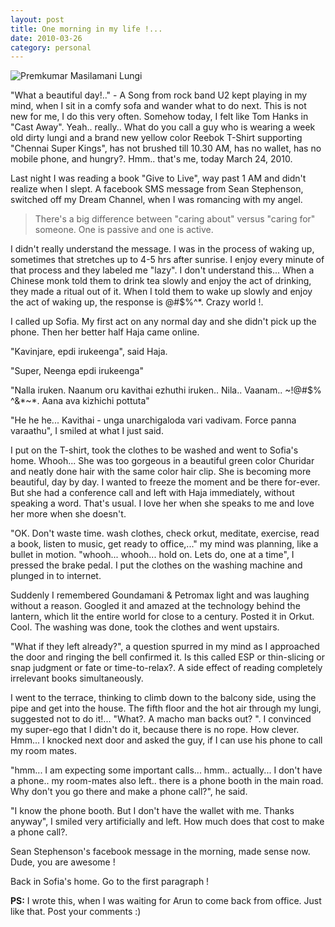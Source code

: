 ```yaml
---
layout: post
title: One morning in my life !...
date: 2010-03-26
category: personal
---
```


![Premkumar Masilamani Lungi]({{site.img-url}}/premkumar-masilamani-lungi.jpg)  

"What a beautiful day!.." - A Song from rock band U2 kept playing in my mind, when I sit in a comfy sofa and wander what to do next. This is not new for me, I do this very often. Somehow today, I felt like Tom Hanks in "Cast Away". Yeah.. really.. What do you call a guy who is wearing a week old dirty lungi and a brand new yellow color Reebok T-Shirt supporting "Chennai Super Kings", has not brushed till 10.30 AM, has no wallet, has no mobile phone, and hungry?. Hmm.. that's me, today March 24, 2010.  

Last night I was reading a book "Give to Live", way past 1 AM and didn't realize when I slept. A facebook SMS message from Sean Stephenson, switched off my Dream Channel, when I was romancing with my angel.  

> There's a big difference between "caring about" versus "caring for" someone. One is passive and one is active.  

I didn't really understand the message. I was in the process of waking up, sometimes that stretches up to 4-5 hrs after sunrise. I enjoy every minute of that process and they labeled me "lazy". I don't understand this... When a Chinese monk told them to drink tea slowly and enjoy the act of drinking, they made a ritual out of it. When I told them to wake up slowly and enjoy the act of waking up, the response is @#$%^*. Crazy world !.  

I called up Sofia. My first act on any normal day and she didn't pick up the phone. Then her better half Haja came online.  

"Kavinjare, epdi irukeenga", said Haja.  

"Super, Neenga epdi irukeenga"  

"Nalla iruken. Naanum oru kavithai ezhuthi iruken.. Nila.. Vaanam.. ~!@#$% ^&*~*. Aana ava kizhichi pottuta"  

"He he he... Kavithai - unga unarchigaloda vari vadivam. Force panna varaathu", I smiled at what I just said.  

I put on the T-shirt, took the clothes to be washed and went to Sofia's home. Whooh... She was too gorgeous in a beautiful green color Churidar and neatly done hair with the same color hair clip. She is becoming more beautiful, day by day. I wanted to freeze the moment and be there for-ever. But she had a conference call and left with Haja immediately, without speaking a word. That's usual. I love her when she speaks to me and love her more when she doesn't.  

"OK. Don't waste time. wash clothes, check orkut, meditate, exercise, read a book, listen to music, get ready to office,..." my mind was planning, like a bullet in motion. "whooh... whooh... hold on. Lets do, one at a time", I pressed the brake pedal. I put the clothes on the washing machine and plunged in to internet.  

Suddenly I remembered Goundamani & Petromax light and was laughing without a reason. Googled it and amazed at the technology behind the lantern, which lit the entire world for close to a century. Posted it in Orkut. Cool. The washing was done, took the clothes and went upstairs.  

"What if they left already?", a question spurred in my mind as I approached the door and ringing the bell confirmed it. Is this called ESP or thin-slicing or snap judgment or fate or time-to-relax?. A side effect of reading completely irrelevant books simultaneously.  

I went to the terrace, thinking to climb down to the balcony side, using the pipe and get into the house. The fifth floor and the hot air through my lungi, suggested not to do it!... "What?. A macho man backs out? ". I convinced my super-ego that I didn't do it, because there is no rope. How clever. Hmm... I knocked next door and asked the guy, if I can use his phone to call my room mates.  

"hmm... I am expecting some important calls... hmm.. actually... I don't have a phone.. my room-mates also left.. there is a phone booth in the main road. Why don't you go there and make a phone call?", he said.  

"I know the phone booth. But I don't have the wallet with me. Thanks anyway", I smiled very artificially and left. How much does that cost to make a phone call?.  

Sean Stephenson's facebook message in the morning, made sense now. Dude, you are awesome !  

Back in Sofia's home. Go to the first paragraph !  

**PS:** I wrote this, when I was waiting for Arun to come back from office. Just like that. Post your comments :)  
